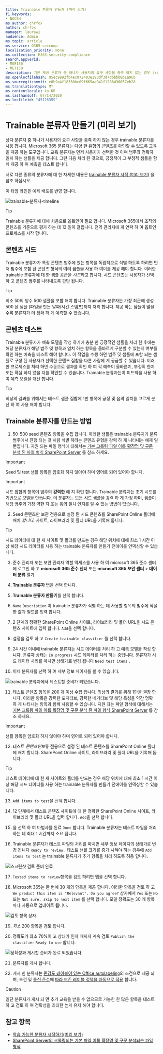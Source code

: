 ```yaml
---
title: Trainable 분류자 만들기 (미리 보기)
f1.keywords:
- NOCSH
ms.author: chrfox
author: chrfox
manager: laurawi
audience: Admin
ms.topic: article
ms.service: O365-seccomp
localization_priority: None
ms.collection: M365-security-compliance
search.appverid:
- MOE150
- MET150
description: 기본 제공 분류자 중 하나가 사용자의 요구 사항을 충족 하지 않는 경우 trainable 분류자를 사용 합니다. Microsoft 365 분류자는 다양 한 유형의 콘텐츠를 확인할 수 있도록 교육을 제공 하는 도구입니다. 이 항목에서는 사용자 지정 분류자를 만드는 방법을 보여 줍니다.
ms.openlocfilehash: 05ec9992fb4ec072403e193df3d7dbbbb8b1a96b
ms.sourcegitcommit: e8b9a4f18330bc09f665aa941f1286436057eb28
ms.translationtype: MT
ms.contentlocale: ko-KR
ms.lasthandoff: 07/14/2020
ms.locfileid: "45126359"
---
```

# <a name="creating-a-trainable-classifier-preview"></a>Trainable 분류자 만들기 (미리 보기)

상자 분류자 중 하나가 사용자의 요구 사항을 충족 하지 않는 경우 trainable 분류자를 사용 합니다. Microsoft 365 분류자는 다양 한 유형의 콘텐츠를 확인할 수 있도록 교육을 제공 하는 도구입니다. 교육 분류자는 먼저 사용자가 선택한 것 이며 범주와 정확히 일치 하는 샘플을 제공 합니다. 그런 다음 처리 된 것으로, 긍정적이 고 부정적 샘플을 함께 제공 하 여 예측을 테스트 합니다.

서로 다른 종류의 분류자에 대 한 자세한 내용은 [trainable 분류자 시작 (미리 보기)](classifier-getting-started-with.md) 을 참조 하십시오.

이 타임 라인은 예제 배포를 반영 합니다.

![trainable-분류자-timeline](../media/trainable-classifier-deployment-timeline_border.png)

> [!TIP]
> Trainable 분류자에 대해 처음으로 옵트인이 필요 합니다. Microsoft 365에서 조직의 콘텐츠를 기준으로 평가 하는 데 12 일이 걸립니다. 전역 관리자에 게 연락 하 여 옵트인 프로세스를 시작 합니다.

## <a name="seed-content"></a>콘텐츠 시드

Trainable 분류자가 특정 콘텐츠 범주에 있는 항목을 독립적으로 식별 하도록 하려면 먼저 범주에 포함 된 콘텐츠 형식의 여러 샘플을 사용 하 여이를 제공 해야 합니다. 이러한 trainable 분류자에 대 한 샘플 공급을 *시드*라고 합니다. 시드 콘텐츠는 사용자가 선택 하 고 콘텐츠 범주를 나타내도록 판단 됩니다.

> [!TIP]
> 최소 50의 양수 500 샘플을 포함 해야 합니다. Trainable 분류자는 가장 최근에 생성 500 된 샘플 (파일을 만든 날짜/시간 스탬프)까지 처리 합니다. 제공 하는 샘플이 많을 수록 분류자가 더 정확 하 게 예측할 수 있습니다.

## <a name="testing-content"></a>콘텐츠 테스트

Trainable 분류자가 예측 모델을 작성 하기에 충분 한 긍정적인 샘플을 처리 한 후에는 해당 분류자가 해당 범주 및 항목과 일치 하는 항목을 올바르게 구분할 수 있는지 여부를 확인 하는 예측을 테스트 해야 합니다. 이 작업을 수행 하면 범주 및 샘플에 포함 되는 샘플로 구성 된 사용자가 선택한 콘텐츠 집합을 다른 사람에 게 공급할 수 있습니다. 이러한 프로세스를 처리 하면 수동으로 결과를 확인 하 여 각 예측이 올바른지, 부정확 한지 또는 확실 하지 않을 지를 확인할 수 있습니다. Trainable 분류자는이 피드백을 사용 하 여 예측 모델을 개선 합니다.

> [!TIP]
> 최상의 결과를 위해서는 테스트 샘플 집합에 1만 항목에 긍정 및 음의 일치를 고르게 분산 하 여 사용 해야 합니다.

## <a name="how-to-create-a-trainable-classifier"></a>Trainable 분류자를 만드는 방법

1. 50-500 seed 콘텐츠 항목을 수집 합니다. 이러한 샘플은 trainable 분류자가 분류 범주에서 진행 되는 것 처럼 식별 하려는 콘텐츠 유형을 강력 하 게 나타내는 예제 일 뿐입니다. 지원 되는 파일 형식에 대해서는 [기본 크롤링 파일 이름 확장명 및 구문 분석 된 파일 형식 SharePoint Server](https://docs.microsoft.com/sharepoint/technical-reference/default-crawled-file-name-extensions-and-parsed-file-types) 를 참조 하세요.

> [!IMPORTANT]
> Seed 및 test 샘플 항목은 암호화 하지 않아야 하며 영어로 되어 있어야 합니다.

> [!IMPORTANT]
> 시드 집합의 항목이 범주의 **강력한** 예 지 확인 합니다. Trainable 분류자는 초기 시드를 기반으로 모델을 만듭니다. 이 분류자는 모든 시드 샘플을 강력 하 게 가정 하며, 샘플이 해당 범주와 가장 약한 지 또는 음의 일치 인지를 알 수 있는 방법이 없습니다.

2. Seed 콘텐츠만 보관 전용으로 설정 된 시드 콘텐츠를 SharePoint Online 폴더에 배치 *합니다.* 사이트, 라이브러리 및 폴더 URL을 기록해 둡니다.

> [!TIP]
> 시드 데이터에 대 한 새 사이트 및 폴더를 만드는 경우 해당 위치에 대해 최소 1 시간 이상 해당 시드 데이터를 사용 하는 trainable 분류자를 만들기 전에이를 인덱싱할 수 있습니다.

3. 준수 관리자 또는 보안 관리자 역할 액세스를 사용 하 여 microsoft 365 준수 센터에 로그인 하 고 **microsoft 365 준수 센터** 또는 **microsoft 365 보안 센터**  >  **데이터 분류** 열기

4. **Trainable 분류자** 탭을 선택 합니다.

5. **Trainable 분류자 만들기**를 선택 합니다.

6. `Name` `Description` 이 trainable 분류자가 식별 하는 데 사용할 항목의 범주에 적절 한 값과 필드를 입력 합니다.

7. 2 단계의 정확한 SharePoint Online 사이트, 라이브러리 및 폴더 URL을 시드 콘텐츠 사이트에 입력 합니다. `Add`을 선택 합니다.

8. 설정을 검토 하 고 `Create trainable classifier` 를 선택 합니다.

9. 24 시간 이내에 trainable 분류자는 시드 데이터를 처리 하 고 예측 모델을 작성 합니다. 분류자 상태는 `In progress` 시드 데이터를 처리 하는 중입니다. 분류자가 시드 데이터 처리를 마치면 상태가로 변경 됩니다 `Need test items` .

10. 이제 분류자를 선택 하 여 세부 정보 페이지를 볼 수 있습니다.


![trainable 분류자에서 테스트할 준비가 되었습니다.](../media/classifier-trainable-ready-to-test-detail.png)

11. 테스트 콘텐츠 항목을 200 개 이상 수집 합니다. 최상의 결과를 위해 1만을 권장 합니다. 이러한 항목은 강력한 포지티브, 강력한 네거티브 및 해당 특성을 약간 명확 하 게 나타내는 항목과 함께 사용할 수 있습니다. 지원 되는 파일 형식에 대해서는 [기본 크롤링 파일 이름 확장명 및 구문 분석 된 파일 형식 SharePoint Server](https://docs.microsoft.com/sharepoint/technical-reference/default-crawled-file-name-extensions-and-parsed-file-types) 를 참조 하세요.

> [!IMPORTANT]
> 샘플 항목은 암호화 하지 않아야 하며 영어로 되어 있어야 합니다.

12. 테스트 *콘텐츠만*보류 전용으로 설정 된 테스트 콘텐츠를 SharePoint Online 폴더에 배치 합니다. SharePoint Online 사이트, 라이브러리 및 폴더 URL을 기록해 둡니다.

> [!TIP]
> 테스트 데이터에 대 한 새 사이트와 폴더를 만드는 경우 해당 위치에 대해 최소 1 시간 이상 해당 시드 데이터를 사용 하는 trainable 분류자를 만들기 전에이를 인덱싱할 수 있습니다.

13. `Add items to test`을 선택 합니다.

14. 12 단계에서 테스트 콘텐츠 사이트에 대 한 정확한 SharePoint Online 사이트, 라이브러리 및 폴더 URL을 입력 합니다. `Add`을 선택 합니다.

15. 을 선택 하 여 마법사를 완료 `Done` 합니다. Trainable 분류자는 테스트 파일을 처리 하는 데 최대 1 시간까지 소요 됩니다.

16. Trainable 분류자가 테스트 파일의 처리를 마치면 세부 정보 페이지의 상태가로 변경 됩니다 `Ready to review` . 테스트 샘플 크기를 증가 시켜야 하는 경우에 `Add items to test` 는 trainable 분류자가 추가 항목을 처리 하도록 허용 합니다.

![스크린샷 검토 준비 완료](../media/classifier-trainable-ready-to-review-detail.png)

17. `Tested items to review`항목을 검토 하려면 탭을 선택 합니다.

18. Microsoft 365는 한 번에 30 개의 항목을 제공 합니다. 이러한 항목을 검토 하 고 `We predict this item is "Relevant". Do you agree?` 상자에서 `Yes` 또는 `No` 또는 `Not sure, skip to next item` 를 선택 합니다. 모델 정확도는 30 개 항목 마다 자동으로 업데이트 됩니다.

![검토 항목 상자](../media/classifier-trainable-review-detail.png)

19. *최소* 200 항목을 검토 합니다.

<!-- insert Analyze steps here-->

20. 정확도가 최소 70%이 고 상태가 인지 때까지 계속 검토 `Publish the classifier` `Ready to use` 합니다.

![정확성과 게시할 준비가 완료 되었습니다.](../media/classifier-trainable-review-ready-to-publish.png)

21. 분류자를 게시 합니다.

22. 게시 한 분류자는 [민감도 레이블이 있는 Office autolabeling](apply-sensitivity-label-automatically.md)의 조건으로 제공 되며, 조건 및 [통신 준수](communication-compliance.md)에 [따라 보존 레이블 정책을 자동으로 적용](apply-retention-labels-automatically.md#configuring-conditions-for-auto-apply-retention-labels) 합니다.

> [!CAUTION]
> 일단 분류자가 게시 되 면 추가 교육을 받을 수 없으므로 가능한 한 많은 항목을 테스트 하 고 검토 하 여 정확성을 최대한 높게 유지 해야 합니다.

## <a name="see-also"></a>참고 항목

- [학습 가능한 분류자 시작하기(미리 보기)](classifier-getting-started-with.md)
- [SharePoint Server의 크롤링되는 기본 파일 이름 확장명 및 구문 분석되는 파일 형식](https://docs.microsoft.com/sharepoint/technical-reference/default-crawled-file-name-extensions-and-parsed-file-types)

